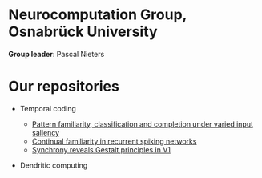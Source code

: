 # Neurocomputation Group, Osnabrück University

**Group leader**: Pascal Nieters

# Our repositories
- Temporal coding
  - [Pattern familiarity, classification and completion under varied input saliency](https://github.com/rainsummer613/)
  - [Continual familiarity in recurrent spiking networks](https://github.com/rainsummer613/spiking-continual-familiarity)
  - [Synchrony reveals Gestalt principles in V1](https://github.com/rainsummer613/synchrony)

- Dendritic computing
